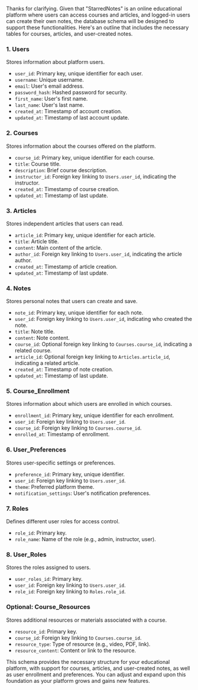 Thanks for clarifying. Given that "StarredNotes" is an online educational platform where users can access courses and articles, and logged-in users can create their own notes, the database schema will be designed to support these functionalities. Here's an outline that includes the necessary tables for courses, articles, and user-created notes.

### 1. Users
Stores information about platform users.
- `user_id`: Primary key, unique identifier for each user.
- `username`: Unique username.
- `email`: User's email address.
- `password_hash`: Hashed password for security.
- `first_name`: User's first name.
- `last_name`: User's last name.
- `created_at`: Timestamp of account creation.
- `updated_at`: Timestamp of last account update.

### 2. Courses
Stores information about the courses offered on the platform.
- `course_id`: Primary key, unique identifier for each course.
- `title`: Course title.
- `description`: Brief course description.
- `instructor_id`: Foreign key linking to `Users.user_id`, indicating the instructor.
- `created_at`: Timestamp of course creation.
- `updated_at`: Timestamp of last update.

### 3. Articles
Stores independent articles that users can read.
- `article_id`: Primary key, unique identifier for each article.
- `title`: Article title.
- `content`: Main content of the article.
- `author_id`: Foreign key linking to `Users.user_id`, indicating the article author.
- `created_at`: Timestamp of article creation.
- `updated_at`: Timestamp of last update.

### 4. Notes
Stores personal notes that users can create and save.
- `note_id`: Primary key, unique identifier for each note.
- `user_id`: Foreign key linking to `Users.user_id`, indicating who created the note.
- `title`: Note title.
- `content`: Note content.
- `course_id`: Optional foreign key linking to `Courses.course_id`, indicating a related course.
- `article_id`: Optional foreign key linking to `Articles.article_id`, indicating a related article.
- `created_at`: Timestamp of note creation.
- `updated_at`: Timestamp of last update.

### 5. Course_Enrollment
Stores information about which users are enrolled in which courses.
- `enrollment_id`: Primary key, unique identifier for each enrollment.
- `user_id`: Foreign key linking to `Users.user_id`.
- `course_id`: Foreign key linking to `Courses.course_id`.
- `enrolled_at`: Timestamp of enrollment.

### 6. User_Preferences
Stores user-specific settings or preferences.
- `preference_id`: Primary key, unique identifier.
- `user_id`: Foreign key linking to `Users.user_id`.
- `theme`: Preferred platform theme.
- `notification_settings`: User's notification preferences.

### 7. Roles
Defines different user roles for access control.
- `role_id`: Primary key.
- `role_name`: Name of the role (e.g., admin, instructor, user).

### 8. User_Roles
Stores the roles assigned to users.
- `user_roles_id`: Primary key.
- `user_id`: Foreign key linking to `Users.user_id`.
- `role_id`: Foreign key linking to `Roles.role_id`.

### Optional: Course_Resources
Stores additional resources or materials associated with a course.
- `resource_id`: Primary key.
- `course_id`: Foreign key linking to `Courses.course_id`.
- `resource_type`: Type of resource (e.g., video, PDF, link).
- `resource_content`: Content or link to the resource.

This schema provides the necessary structure for your educational platform, with support for courses, articles, and user-created notes, as well as user enrollment and preferences. You can adjust and expand upon this foundation as your platform grows and gains new features.